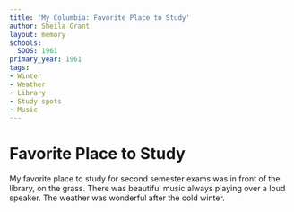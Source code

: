 ```yaml
---
title: 'My Columbia: Favorite Place to Study'
author: Sheila Grant
layout: memory
schools:
  SDOS: 1961
primary_year: 1961
tags:
- Winter
- Weather
- Library
- Study spots
- Music
---
```

# Favorite Place to Study

My favorite place to study for second semester exams was in front of the library, on the grass.  There was beautiful music always playing over a loud speaker.  The weather was wonderful after the cold winter.
